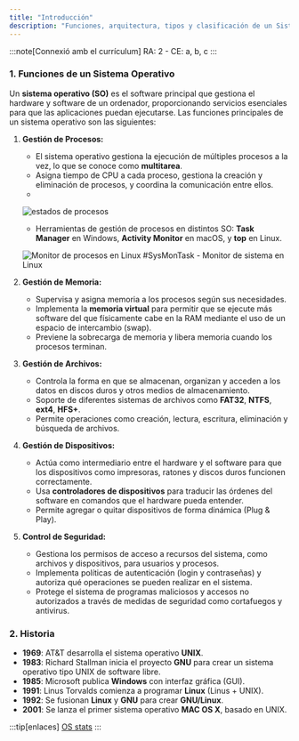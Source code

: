 ```yaml
---
title: "Introducción"
description: "Funciones, arquitectura, tipos y clasificación de un Sistema Operativo"
---
```


:::note[Connexió amb el currículum]
RA: 2 - CE: a, b, c
:::

### 1. Funciones de un Sistema Operativo
Un **sistema operativo (SO)** es el software principal que gestiona el hardware y software de un ordenador, proporcionando servicios esenciales para que las aplicaciones puedan ejecutarse. Las funciones principales de un sistema operativo son las siguientes:

1. **Gestión de Procesos:**
   - El sistema operativo gestiona la ejecución de múltiples procesos a la vez, lo que se conoce como **multitarea**.
   - Asigna tiempo de CPU a cada proceso, gestiona la creación y eliminación de procesos, y coordina la comunicación entre ellos.
   - 
    ![estados de procesos](https://blogger.googleusercontent.com/img/b/R29vZ2xl/AVvXsEhUKUKTbzkZxIUWcRiFPQlEZgl4AR0oWcqjbnYtUi1hmqpXNZX1cBQNK-7lDhNcR-lgcod3fETVWekCylVvqb5KRO9hoiD9DcFKdLFLQqfj_Dqe9mR3VL7748alDJkzEONBE88vp08PZiFh/s1600/Estados.png)

   - Herramientas de gestión de procesos en distintos SO: **Task Manager** en Windows, **Activity Monitor** en macOS, y **top** en Linux.
   
   ![Monitor de procesos en Linux](https://miro.medium.com/v2/resize:fit:1400/format:webp/0*a7qp12eECooqInxh.png)
   #SysMonTask - Monitor de sistema en Linux

2. **Gestión de Memoria:**
   - Supervisa y asigna memoria a los procesos según sus necesidades.
   - Implementa la **memoria virtual** para permitir que se ejecute más software del que físicamente cabe en la RAM mediante el uso de un espacio de intercambio (swap).
   - Previene la sobrecarga de memoria y libera memoria cuando los procesos terminan.

3. **Gestión de Archivos:**
   - Controla la forma en que se almacenan, organizan y acceden a los datos en discos duros y otros medios de almacenamiento.
   - Soporte de diferentes sistemas de archivos como **FAT32**, **NTFS**, **ext4**, **HFS+**.
   - Permite operaciones como creación, lectura, escritura, eliminación y búsqueda de archivos.

4. **Gestión de Dispositivos:**
   - Actúa como intermediario entre el hardware y el software para que los dispositivos como impresoras, ratones y discos duros funcionen correctamente.
   - Usa **controladores de dispositivos** para traducir las órdenes del software en comandos que el hardware pueda entender.
   - Permite agregar o quitar dispositivos de forma dinámica (Plug & Play).

5. **Control de Seguridad:**
   - Gestiona los permisos de acceso a recursos del sistema, como archivos y dispositivos, para usuarios y procesos.
   - Implementa políticas de autenticación (login y contraseñas) y autoriza qué operaciones se pueden realizar en el sistema.
   - Protege el sistema de programas maliciosos y accesos no autorizados a través de medidas de seguridad como cortafuegos y antivirus.

### 2. Historia

- **1969**: AT&T desarrolla el sistema operativo **UNIX**.
- **1983**: Richard Stallman inicia el proyecto **GNU** para crear un sistema operativo tipo UNIX de software libre.
- **1985**: Microsoft publica **Windows** con interfaz gráfica (GUI).
- **1991**: Linus Torvalds comienza a programar **Linux** (Linus + UNIX).
- **1992**: Se fusionan **Linux** y **GNU** para crear **GNU/Linux**.
- **2001**: Se lanza el primer sistema operativo **MAC OS X**, basado en UNIX.

:::tip[enlaces]
[OS stats](https://gs.statcounter.com/os-market-share)
:::